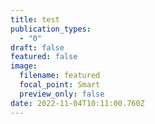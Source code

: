 ```yaml
---
title: test
publication_types:
  - "0"
draft: false
featured: false
image:
  filename: featured
  focal_point: Smart
  preview_only: false
date: 2022-11-04T10:11:00.760Z
---
```

